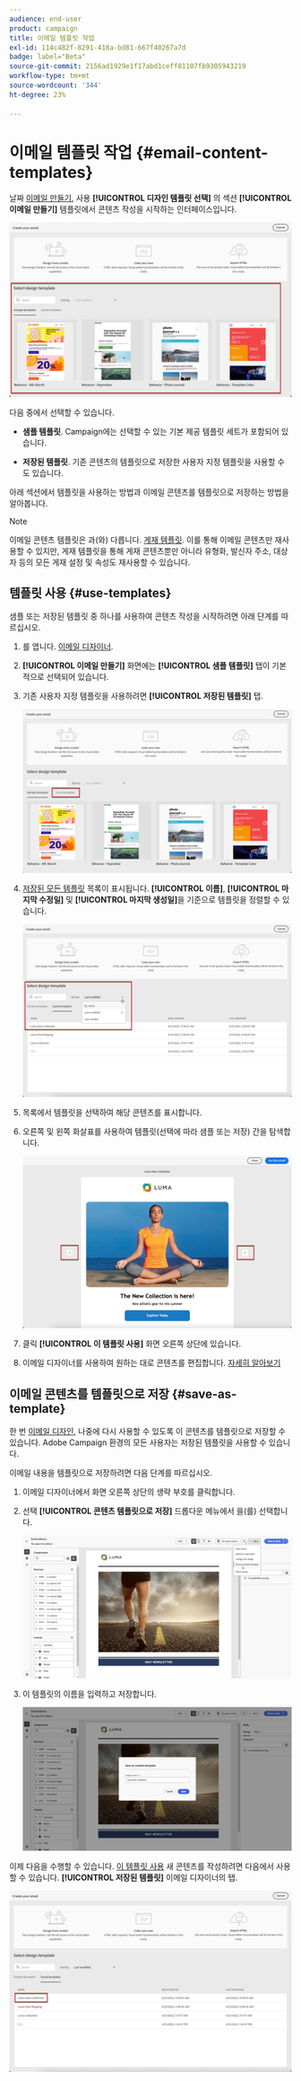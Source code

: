```yaml
---
audience: end-user
product: campaign
title: 이메일 템플릿 작업
exl-id: 114c482f-8291-418a-bd81-667f40267a7d
badge: label="Beta"
source-git-commit: 2156ad1929e1f17abd1ceff81107fb9305943219
workflow-type: tm+mt
source-wordcount: '344'
ht-degree: 23%

---
```


# 이메일 템플릿 작업 {#email-content-templates}

날짜 [이메일 만들기](../email/create-email.md), 사용 **[!UICONTROL 디자인 템플릿 선택]** 의 섹션 **[!UICONTROL 이메일 만들기]** 템플릿에서 콘텐츠 작성을 시작하는 인터페이스입니다.

![](assets/email_designer-templates.png)

다음 중에서 선택할 수 있습니다.

* **샘플 템플릿**. Campaign에는 선택할 수 있는 기본 제공 템플릿 세트가 포함되어 있습니다.

* **저장된 템플릿**. 기존 콘텐츠의 템플릿으로 저장한 사용자 지정 템플릿을 사용할 수도 있습니다.

아래 섹션에서 템플릿을 사용하는 방법과 이메일 콘텐츠를 템플릿으로 저장하는 방법을 알아봅니다.

>[!NOTE]
>
>이메일 콘텐츠 템플릿은 과(와) 다릅니다. [게재 템플릿](../msg/delivery-template.md). 이를 통해 이메일 콘텐츠만 재사용할 수 있지만, 게재 템플릿을 통해 게재 콘텐츠뿐만 아니라 유형화, 발신자 주소, 대상자 등의 모든 게재 설정 및 속성도 재사용할 수 있습니다.

## 템플릿 사용 {#use-templates}

샘플 또는 저장된 템플릿 중 하나를 사용하여 콘텐츠 작성을 시작하려면 아래 단계를 따르십시오.

1. 를 엽니다. [이메일 디자이너](create-email-content.md).

1. **[!UICONTROL 이메일 만들기]** 화면에는 **[!UICONTROL 샘플 템플릿]** 탭이 기본적으로 선택되어 있습니다.

1. 기존 사용자 지정 템플릿을 사용하려면 **[!UICONTROL 저장된 템플릿]** 탭.

   ![](assets/email_designer-saved-templates-tab.png)

1. [저장된 모든 템플릿](#save-as-template) 목록이 표시됩니다. **[!UICONTROL 이름]**, **[!UICONTROL 마지막 수정일]** 및 **[!UICONTROL 마지막 생성일]**&#x200B;을 기준으로 템플릿을 정렬할 수 있습니다.

   ![](assets/email_designer-saved-templates.png)

1. 목록에서 템플릿을 선택하여 해당 콘텐츠를 표시합니다.

1. 오른쪽 및 왼쪽 화살표를 사용하여 템플릿(선택에 따라 샘플 또는 저장) 간을 탐색합니다.

   ![](assets/email_designer-saved-templates-navigate.png)

1. 클릭 **[!UICONTROL 이 템플릿 사용]** 화면 오른쪽 상단에 있습니다.

1. 이메일 디자이너를 사용하여 원하는 대로 콘텐츠를 편집합니다. [자세히 알아보기](create-email-content.md)

## 이메일 콘텐츠를 템플릿으로 저장 {#save-as-template}

한 번 [이메일 디자인](create-email-content.md), 나중에 다시 사용할 수 있도록 이 콘텐츠를 템플릿으로 저장할 수 있습니다. Adobe Campaign 환경의 모든 사용자는 저장된 템플릿을 사용할 수 있습니다.

이메일 내용을 템플릿으로 저장하려면 다음 단계를 따르십시오.

1. 이메일 디자이너에서 화면 오른쪽 상단의 생략 부호를 클릭합니다.

1. 선택 **[!UICONTROL 콘텐츠 템플릿으로 저장]** 드롭다운 메뉴에서 을(를) 선택합니다.

   ![](assets/email_designer-save-template.png)

1. 이 템플릿의 이름을 입력하고 저장합니다.

   ![](assets/email_designer-template-name.png)

이제 다음을 수행할 수 있습니다. [이 템플릿 사용](#use-templates) 새 콘텐츠를 작성하려면 다음에서 사용할 수 있습니다. **[!UICONTROL 저장된 템플릿]** 이메일 디자이너의 탭.

![](assets/email_designer-saved-template.png)
